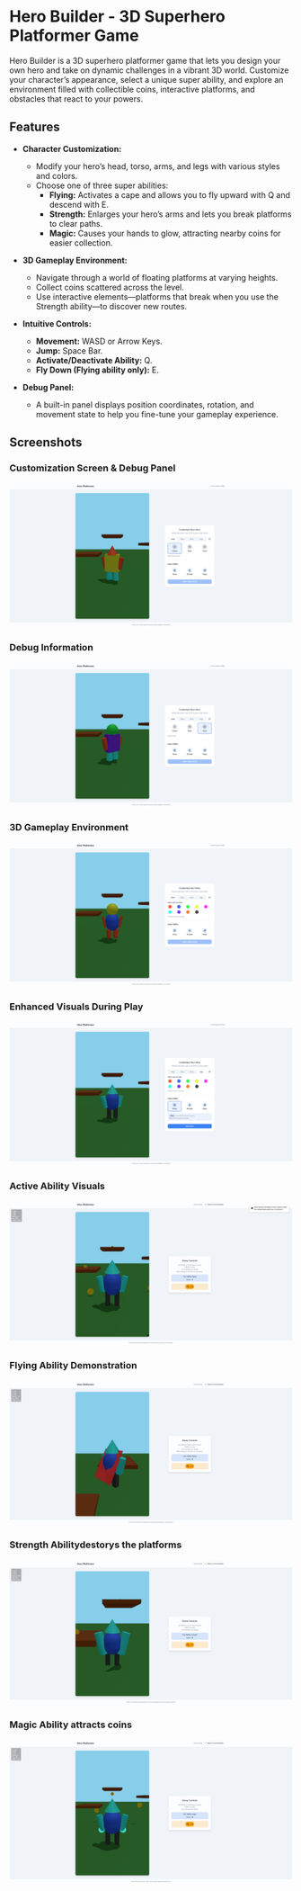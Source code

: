 # Hero Builder - 3D Superhero Platformer Game

Hero Builder is a 3D superhero platformer game that lets you design your own hero and take on dynamic challenges in a vibrant 3D world. Customize your character’s appearance, select a unique super ability, and explore an environment filled with collectible coins, interactive platforms, and obstacles that react to your powers.

## Features

- **Character Customization:**
  - Modify your hero’s head, torso, arms, and legs with various styles and colors.
  - Choose one of three super abilities:
    - **Flying:** Activates a cape and allows you to fly upward with Q and descend with E.
    - **Strength:** Enlarges your hero’s arms and lets you break platforms to clear paths.
    - **Magic:** Causes your hands to glow, attracting nearby coins for easier collection.

- **3D Gameplay Environment:**
  - Navigate through a world of floating platforms at varying heights.
  - Collect coins scattered across the level.
  - Use interactive elements—platforms that break when you use the Strength ability—to discover new routes.

- **Intuitive Controls:**
  - **Movement:** WASD or Arrow Keys.
  - **Jump:** Space Bar.
  - **Activate/Deactivate Ability:** Q.
  - **Fly Down (Flying ability only):** E.

- **Debug Panel:**
  - A built-in panel displays position coordinates, rotation, and movement state to help you fine-tune your gameplay experience.

## Screenshots

### Customization Screen & Debug Panel
![Customization Screen](https://github.com/jayrosen-design/hero-builder/blob/main/screenshots/screencapture-hero-builder-lovable-app-2025-03-07-14_01_28.png)

### Debug Information
![Debug Panel](https://github.com/jayrosen-design/hero-builder/blob/main/screenshots/screencapture-hero-builder-lovable-app-2025-03-07-14_01_56.png)

### 3D Gameplay Environment
![Gameplay Environment](https://github.com/jayrosen-design/hero-builder/blob/main/screenshots/screencapture-hero-builder-lovable-app-2025-03-07-14_03_00.png)

### Enhanced Visuals During Play
![Enhanced Visuals](https://github.com/jayrosen-design/hero-builder/blob/main/screenshots/screencapture-hero-builder-lovable-app-2025-03-07-14_03_38.png)

### Active Ability Visuals
![Active Ability](https://github.com/jayrosen-design/hero-builder/blob/main/screenshots/screencapture-hero-builder-lovable-app-2025-03-07-14_03_57.png)

### Flying Ability Demonstration
![Flying Ability](https://github.com/jayrosen-design/hero-builder/blob/main/screenshots/screencapture-hero-builder-lovable-app-2025-03-07-14_05_03.png)

### Strength Abilitydestorys the platforms
![Strength Ability](https://github.com/jayrosen-design/hero-builder/blob/main/screenshots/screencapture-hero-builder-lovable-app-2025-03-07-14_05_27.png)

### Magic Ability attracts coins
![Super Ability Effects](https://github.com/jayrosen-design/hero-builder/blob/main/screenshots/screencapture-hero-builder-lovable-app-2025-03-07-14_06_09.png)
